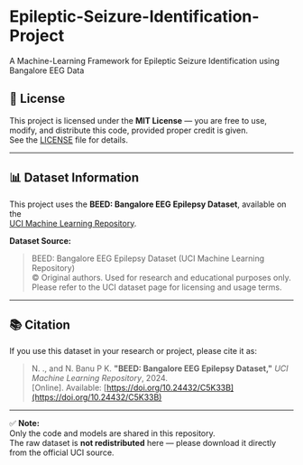 # Epileptic-Seizure-Identification-Project
A Machine-Learning Framework for Epileptic Seizure Identification using Bangalore EEG Data

## 🧾 License

This project is licensed under the **MIT License** — you are free to use, modify, and distribute this code, provided proper credit is given.  
See the [LICENSE](./LICENSE) file for details.

---

## 📊 Dataset Information

This project uses the **BEED: Bangalore EEG Epilepsy Dataset**, available on the  
[UCI Machine Learning Repository](https://archive.ics.uci.edu/dataset/1134/beed:+bangalore+eeg+epilepsy+dataset).  

**Dataset Source:**  
> BEED: Bangalore EEG Epilepsy Dataset (UCI Machine Learning Repository)  
> © Original authors. Used for research and educational purposes only.  
> Please refer to the UCI dataset page for licensing and usage terms.

---

## 📚 Citation

If you use this dataset in your research or project, please cite it as:

> N. ., and N. Banu P K. **"BEED: Bangalore EEG Epilepsy Dataset,"** *UCI Machine Learning Repository*, 2024.  
> [Online]. Available: [https://doi.org/10.24432/C5K33B](https://doi.org/10.24432/C5K33B)

---

✅ **Note:**  
Only the code and models are shared in this repository.  
The raw dataset is **not redistributed** here — please download it directly from the official UCI source.
